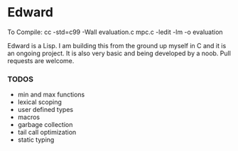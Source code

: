 # Edward

To Compile:
cc -std=c99 -Wall evaluation.c mpc.c -ledit -lm -o evaluation

Edward is a Lisp. I am building this from the ground up myself in C and it is an ongoing project.
It is also very basic and being developed by a noob. Pull requests are welcome. 

### TODOS
- min and max functions
- lexical scoping
- user defined types
- macros
- garbage collection
- tail call optimization
- static typing
